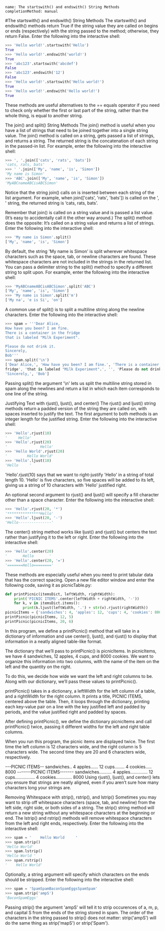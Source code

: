 ```ngMeta
name: The startswith() and endswith() String Methods
completionMethod: manual
```
#The startswith() and endswith() String Methods
The startswith() and endswith() methods return True if the string value they are called on begins or ends (respectively) with the string passed to the method; otherwise, they return False. Enter the following into the interactive shell:

```python
>>> 'Hello world!'.startswith('Hello')
True
>>> 'Hello world!'.endswith('world!')
True
>>> 'abc123'.startswith('abcdef')
False
>>> 'abc123'.endswith('12')
False
>>> 'Hello world!'.startswith('Hello world!')
True
>>> 'Hello world!'.endswith('Hello world!')
True
```
These methods are useful alternatives to the == equals operator if you need to check only whether the first or last part of the string, rather than the whole thing, is equal to another string.

The join() and split() String Methods
The join() method is useful when you have a list of strings that need to be joined together into a single string value. The join() method is called on a string, gets passed a list of strings, and returns a string. The returned string is the concatenation of each string in the passed-in list. For example, enter the following into the interactive shell:

```python
>>> ', '.join(['cats', 'rats', 'bats'])
'cats, rats, bats'
>>> ' '.join(['My', 'name', 'is', 'Simon'])
'My name is Simon'
>>> 'ABC'.join(['My', 'name', 'is', 'Simon'])
'MyABCnameABCisABCSimon'
```
Notice that the string join() calls on is inserted between each string of the list argument. For example, when join(['cats', 'rats', 'bats']) is called on the ', ' string, the returned string is ‘cats, rats, bats’.

Remember that join() is called on a string value and is passed a list value. (It’s easy to accidentally call it the other way around.) The split() method does the opposite: It’s called on a string value and returns a list of strings. Enter the following into the interactive shell:

```python
>>> 'My name is Simon'.split()
['My', 'name', 'is', 'Simon']
```
By default, the string 'My name is Simon' is split wherever whitespace characters such as the space, tab, or newline characters are found. These whitespace characters are not included in the strings in the returned list. You can pass a delimiter string to the split() method to specify a different string to split upon. For example, enter the following into the interactive shell:

```python
>>> 'MyABCnameABCisABCSimon'.split('ABC')
['My', 'name', 'is', 'Simon']
>>> 'My name is Simon'.split('m')
['My na', 'e is Si', 'on']
```
A common use of split() is to split a multiline string along the newline characters. Enter the following into the interactive shell:

```python
>>> spam = '''Dear Alice,
How have you been? I am fine.
There is a container in the fridge
that is labeled "Milk Experiment".

Please do not drink it.
Sincerely,
Bob'''
>>> spam.split('\n')
['Dear Alice,', 'How have you been? I am fine.', 'There is a container in the'
fridge', 'that is labeled "Milk Experiment".', '', 'Please do not drink it.','
'Sincerely,', 'Bob']
```
Passing split() the argument '\n' lets us split the multiline string stored in spam along the newlines and return a list in which each item corresponds to one line of the string.

Justifying Text with rjust(), ljust(), and center()
The rjust() and ljust() string methods return a padded version of the string they are called on, with spaces inserted to justify the text. The first argument to both methods is an integer length for the justified string. Enter the following into the interactive shell:
```python
>>> 'Hello'.rjust(10)
'     Hello'
>>> 'Hello'.rjust(20)
'               Hello'
>>> 'Hello World'.rjust(20)
'         Hello World'
>>> 'Hello'.ljust(10)
'Hello     '
```
'Hello'.rjust(10) says that we want to right-justify 'Hello' in a string of total length 10. 'Hello' is five characters, so five spaces will be added to its left, giving us a string of 10 characters with 'Hello' justified right.

An optional second argument to rjust() and ljust() will specify a fill character other than a space character. Enter the following into the interactive shell:

```python
>>> 'Hello'.rjust(20, '*')
'***************Hello'
>>> 'Hello'.ljust(20, '-')
'Hello---------------'
```
The center() string method works like ljust() and rjust() but centers the text rather than justifying it to the left or right. Enter the following into the interactive shell:

```python
>>> 'Hello'.center(20)
'       Hello       '
>>> 'Hello'.center(20, '=')
'=======Hello========'
```
These methods are especially useful when you need to print tabular data that has the correct spacing. Open a new file editor window and enter the following code, saving it as picnicTable.py:

```python
def printPicnic(itemsDict, leftWidth, rightWidth):
    print('PICNIC ITEMS'.center(leftWidth + rightWidth, '-'))
    for k, v in itemsDict.items():
        print(k.ljust(leftWidth, '.') + str(v).rjust(rightWidth))
picnicItems = {'sandwiches': 4, 'apples': 12, 'cups': 4, 'cookies': 8000}
printPicnic(picnicItems, 12, 5)
printPicnic(picnicItems, 20, 6)
```
In this program, we define a printPicnic() method that will take in a dictionary of information and use center(), ljust(), and rjust() to display that information in a neatly aligned table-like format.

The dictionary that we’ll pass to printPicnic() is picnicItems. In picnicItems, we have 4 sandwiches, 12 apples, 4 cups, and 8000 cookies. We want to organize this information into two columns, with the name of the item on the left and the quantity on the right.

To do this, we decide how wide we want the left and right columns to be. Along with our dictionary, we’ll pass these values to printPicnic().

printPicnic() takes in a dictionary, a leftWidth for the left column of a table, and a rightWidth for the right column. It prints a title, PICNIC ITEMS, centered above the table. Then, it loops through the dictionary, printing each key-value pair on a line with the key justified left and padded by periods, and the value justified right and padded by spaces.

After defining printPicnic(), we define the dictionary picnicItems and call printPicnic() twice, passing it different widths for the left and right table columns.

When you run this program, the picnic items are displayed twice. The first time the left column is 12 characters wide, and the right column is 5 characters wide. The second time they are 20 and 6 characters wide, respectively.


---PICNIC ITEMS--
sandwiches..    4
apples......   12
cups........    4
cookies..... 8000
-------PICNIC ITEMS-------
sandwiches..........     4
apples..............    12
cups................     4
cookies.............  8000
Using rjust(), ljust(), and center() lets you ensure that strings are neatly aligned, even if you aren’t sure how many characters long your strings are.

Removing Whitespace with strip(), rstrip(), and lstrip()
Sometimes you may want to strip off whitespace characters (space, tab, and newline) from the left side, right side, or both sides of a string. The strip() string method will return a new string without any whitespace characters at the beginning or end. The lstrip() and rstrip() methods will remove whitespace characters from the left and right ends, respectively. Enter the following into the interactive shell:

```python
>>> spam = '    Hello World     '
>>> spam.strip()
'Hello World'
>>> spam.lstrip()
'Hello World '
>>> spam.rstrip()
'    Hello World'
```
Optionally, a string argument will specify which characters on the ends should be stripped. Enter the following into the interactive shell:

```python
>>> spam = 'SpamSpamBaconSpamEggsSpamSpam'
>>> spam.strip('ampS')
'BaconSpamEggs'
```
Passing strip() the argument 'ampS' will tell it to strip occurences of a, m, p, and capital S from the ends of the string stored in spam. The order of the characters in the string passed to strip() does not matter: strip('ampS') will do the same thing as strip('mapS') or strip('Spam').